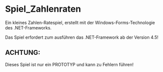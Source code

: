 # Spiel_Zahlenraten
Ein kleines Zahlen-Ratespiel, erstellt mit der Windows-Forms-Technologie des .NET-Frameworks.

Das Spiel erfordert zum ausführen das .NET-Framework ab der Version 4.5!

ACHTUNG:
--------
Dieses Spiel ist nur ein PROTOTYP und kann zu Fehlern führen!
